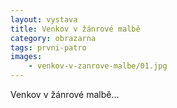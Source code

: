 ```yaml
---
layout: vystava
title: Venkov v žánrové malbě
category: obrazarna
tags: prvni-patro
images:
    - venkov-v-zanrove-malbe/01.jpg
---
```

Venkov v žánrové malbě...
